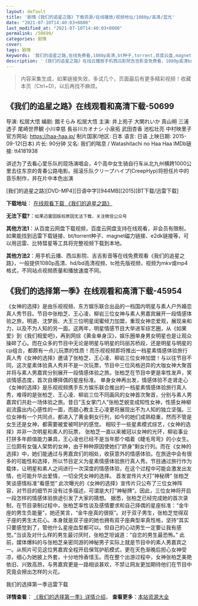 ```yaml
---
layout: default
title: '剧情《我们的追星之路》下载资源/在线播放/视频地址/1080p/高清/蓝光'
date: "2021-07-10T14:40:03+0800"
last_modified_at: "2021-07-10T14:40:03+0800"
permalink: /50699/
categories: 剧情
cover:
tags: 剧情
keywords: '我们的追星之路,在线免费看,1080p高清,bt种子,torrent,百度云盘,magnet,磁力链,迅雷下载资源'
description: '《我们的追星之路》在线云播放手机西瓜影院吉吉影音免费看，1080p高清bd/hd未删减完整版和tc抢先枪版，mkv/mp4格式，附带bt/torrent种子、magnet/磁力链、百度云盘、网盘资源迅雷下载链接'
---
```


>内容采集生成，如果链接失效，多试几个，页面最后有更多精彩视频！收藏本页（Ctrl+D)，以后再找不麻烦。


## 《我们的追星之路》在线观看和高清下载-50699

导演: 松居大悟 编剧: 舘そらみ 松居大悟 主演: 井上苑子 大関れいか 真山朔 三浦透子 尾崎世界観 小川幸慈 長谷川カオナシ 小泉拓 武田杏香 池松壮亮 中村映里子 官方网站: https://haa-haa.jp/ 制片国家/地区: 日本 语言: 日语 上映日期: 2015-09-12(日本) 片长: 90分钟 又名: 我们的喘息 / Watashitachi no Haa Haa IMDb链接: tt4181938

讲述为了去看心爱乐队的现场演唱会，4个高中女生骑自行车从北九州横跨1000公里去往东京的青春公路电影。摇滚乐队クリープハイプ(CreepHyp)将担任片中的音乐制作，并在片中本色出演


[我们的追星之路][DVD-MP4][日语中字][944MB][2015][BT下载/迅雷下载]

**下载地址**： [在线观看下载 《我们的追星之路》](https://www.btdx8.com/torrent/watashitachi_no_haa_haa_2015.html) 


**无法下载?**：`如果迅雷因版权原因无法下载，关注微信公众号 `

**其他方法1**：从百度云网盘下载视频，百度云网盘支持在线观看，非会员有限制，如果能找到迅雷下载链接、bt/torrent种子、magnet磁力链接、e2dk链接等，可以用迅雷、比特彗星等工具将完整视频下载到本地。

**其他方法2**：用手机云播、西瓜影院、吉吉影音等在线免费观看《我们的追星之路》，一般提供1080p高清、hd/bd高清视频、tc抢先版视频，视频为mkv或mp4格式，不同站点视频质量和播放速度不同。


## 《我们的选择第一季》在线观看和高清下载-45954

《女神的选择》是由乐视视频、东方娱乐联合出品的一档国内明星与素人户外婚恋真人秀节目。节目中张柏芝、王心凌、柳岩三位女神与素人男嘉宾展开一段情感体验之旅，明道、沈梦辰、大王三位明星闺蜜倾力加盟，重现女神恋爱观，展现亲和力，以及不为人知的另一面。这两年，明星情感节目大举进军综艺圈，从《如果爱》到《我们相爱吧》，再到网综《黄金单身汉》，娱乐圈单身男女明星也是让观众操碎了心。而在众多的节目中无论是明星与明星的玛丽苏桥段，还是明星与明星的cp组合，都颇有一点儿玩票的性质！而乐视视频即将推出一档星素情感体验旅行真人秀《女神的选择》邀请了张柏芝、王心凌、柳岩三位女神加盟！与以往节目不同，这次星素体验真人秀并不是一次玩票，节目中三位风格迥异的大咖女神大聚首并将与素人男嘉宾分别展开一段情感体验之旅。张柏芝在节目中更是率性发声，笑谈情感态度，首次自爆择偶的星座标准。 单身女神再出发，情感体验不走肾走心 《女神的选择》是乐视视频携手东方娱乐联合推出的一档星素情感体验旅行真人秀，难得的是张柏芝、王心凌、柳岩三位不同画风的女神首次聚首，分别与素人男嘉宾们共赴一场体验之旅。昔日“玉女掌门人”张柏芝蜕变成知性女神，性感女神柳岩流露出内心感性的一面，而甜心教主王心凌更将展现出不为人知的独立坚强。三位女神有一个共同点，都进入了黄金剩女行列，如今的她们成熟稳重，然而不管是女生还是女神，都需要被爱被呵护的感觉。 相较于一些星素模式综艺，《女神的选择》并非一次明星和素人的玩票， 张柏芝一直以来被冠以女神的光环，柳岩事业打拼多年颜值能力兼具，王心凌也已经不是当年那个唱着《睫毛弯弯》的小女生。三位颇有女强人架势的女神，由于种种原因使她们“跻身”剩女行列。而在《女神的选择》中，她们能通过与男嘉宾们的相处，收获意外的情感体验。在旅途中会有很多的可能性和选择，所以节目定义为星素情感体验旅行真人秀。节目通过旅行作为载体，让明星和素人之间进行一次深度的情感体验，在这个过程中可能会激发出友情，也可能升华出爱情，一切全凭女神的选择。 首发宣传片大打“神秘牌” 张柏芝笑谈感情标准“看感觉” 此次曝光的《女神的选择》宣传片只公布了三位女神阵容，对节目的细节并没有过多描述，可谓是大打“神秘牌”。因此，三位女神将开启一段怎样的情感体验旅途引发了大家的猜想。 据悉，张柏芝已经完成她的首次录制，在节目录制过程中，张柏芝率性谈及感情要求和自己择偶的星座标准：“金牛座的男生负能量”，她还笑言，“金牛座真的很抠”。对于双子男生，张柏芝觉得双子座的男生太花心。本身就是双子座的她也拥有双子座典型率真性格，坚持“其实只要感觉到了，管他什么星座血型都可以。但自己的心动男生一定要让我有感觉。”当谈及对什么样的男生最讨厌时，张柏芝坦诚道：“自恋的男生最恐怖。” 此前，媒体爆料的与张柏芝亲密同游的神秘男子实际上就是节目中的素人男嘉宾之一。从照片可见这位男嘉宾全程开启保驾护航模式，更在天色渐晚后担心女神受凉，细心为她披上外套，十分地怜香惜玉。而在整个出游过程中，女神张柏芝美艳依旧、兴致高昂，与男嘉宾更是一路相谈甚欢，不禁让网友更加期待他们在节目中究竟会擦出怎样的火花。


我们的选择第一季迅雷下载

**详情查看**： [《我们的选择第一季》详情介绍](/movie/45954/)， **查看更多**：[本站资源大全](/movie/t/all/)

